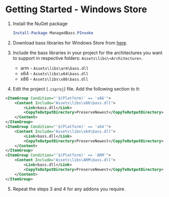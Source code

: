 # Getting Started - Windows Store

1. Install the NuGet package

   ```powershell
   Install-Package ManagedBass.PInvoke
   ```

2. Download bass libraries for Windows Store from [here](http://www.un4seen.com/forum/?topic=16665.0).

3. Include the bass libraries in your project for the architectures you want to support in respective folders: `Assets\libs\<Architecture>`.
   - arm - `Assets\libs\arm\bass.dll`
   - x64 - `Assets\libs\x64\bass.dll`
   - x86 - `Assets\libs\x86\bass.dll`

4. Edit the project (`.csproj`) file.
   Add the following section to it:
```xml
<ItemGroup Condition="'$(Platform)' == 'x86'">
    <Content Include="Assets\libs\x86\bass.dll">
        <Link>bass.dll</Link>
        <CopyToOutputDirectory>PreserveNewest</CopyToOutputDirectory>
    </Content>
</ItemGroup>
<ItemGroup Condition="'$(Platform)' == 'x64'">
    <Content Include="Assets\libs\x64\bass.dll">
        <Link>bass.dll</Link>
        <CopyToOutputDirectory>PreserveNewest</CopyToOutputDirectory>
    </Content>
</ItemGroup>
<ItemGroup Condition="'$(Platform)' == 'ARM'">
    <Content Include="Assets\libs\ARM\bass.dll">
        <Link>bass.dll</Link>
        <CopyToOutputDirectory>PreserveNewest</CopyToOutputDirectory>
    </Content>
</ItemGroup>
```

5. Repeat the steps 3 and 4 for any addons you require.